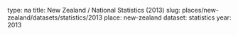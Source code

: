 type: na
title: New Zealand / National Statistics (2013)
slug: places/new-zealand/datasets/statistics/2013
place: new-zealand
dataset: statistics
year: 2013
